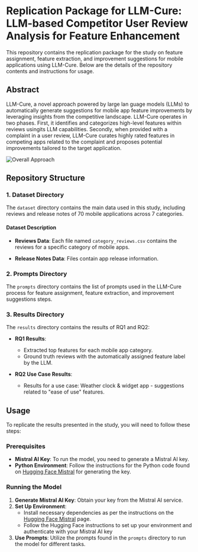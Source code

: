 # Replication Package for LLM-Cure: LLM-based Competitor User Review Analysis for Feature Enhancement
This repository contains the replication package for the study on feature assignment, feature extraction, and improvement suggestions for mobile applications using LLM-Cure. Below are the details of the repository contents and instructions for usage.

## Abstract
LLM-Cure, a novel approach powered by large lan guage models (LLMs) to automatically generate suggestions for
mobile app feature improvements by leveraging insights from the competitive landscape. LLM-Cure operates in two phases. First, it
identifies and categorizes high-level features within reviews usingits LLM capabilities. Secondly, when provided with a complaint in
a user review, LLM-Cure curates highly rated features in competing apps related to the complaint and proposes potential improvements tailored to the target application.

![Overall Approach](docs/approach.jpg)

## Repository Structure

### 1. Dataset Directory
The `dataset` directory contains the main data used in this study, including reviews and release notes of 70 mobile applications across 7 categories.

#### Dataset Description

- **Reviews Data**: Each file named `category_reviews.csv` contains the reviews for a specific category of mobile apps. 

- **Release Notes Data**: Files contain app release information.

### 2. Prompts Directory
The `prompts` directory contains the list of prompts used in the LLM-Cure process for feature assignment, feature extraction, and improvement suggestions steps.

### 3. Results Directory
The `results` directory contains the results of RQ1 and RQ2:

- **RQ1 Results**:
  - Extracted top features for each mobile app category.
  - Ground truth reviews with the automatically assigned feature label by the LLM.

- **RQ2 Use Case Results**:
  - Results for a use case: Weather clock & widget app - suggestions related to "ease of use" features.

## Usage
To replicate the results presented in the study, you will need to follow these steps:

### Prerequisites

- **Mistral AI Key**: To run the model, you need to generate a Mistral AI key.
- **Python Environment**: Follow the instructions for the Python code found on [Hugging Face Mistral](https://huggingface.co/mistralai/Mixtral-8x7B-Instruct-v0.1) for generating the key.

### Running the Model

1. **Generate Mistral AI Key**: Obtain your key from the Mistral AI service.
2. **Set Up Environment**:
   - Install necessary dependencies as per the instructions on the [Hugging Face Mistral](https://huggingface.co/mistralai/Mixtral-8x7B-Instruct-v0.1) page.
   - Follow the Hugging Face instructions to set up your environment and authenticate with your Mistral AI key
3. **Use Prompts**: Utilize the prompts found in the `prompts` directory to run the model for different tasks.
